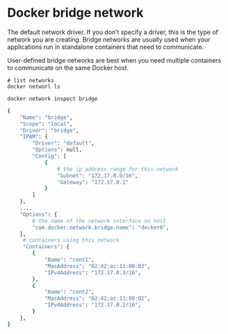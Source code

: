 # Docker bridge network

The default network driver. If you don’t specify a driver, this is the type of network you are creating. Bridge networks are usually used when your applications run in standalone containers that need to communicate.

User-defined bridge networks are best when you need multiple containers to communicate on the same Docker host.


```docker
# list networks
docker networl ls
```

```docker
docker network inspect bridge
```

```bash
{
    "Name": "bridge",        
    "Scope": "local",
    "Driver": "bridge",
    "IPAM": {
        "Driver": "default",
        "Options": null,
        "Config": [
            {
                # the ip address range for this network
                "Subnet": "172.17.0.0/16",
                "Gateway": "172.17.0.1"
            }
        ]
    },
    ....
    "Options": {        
        # the name of the network interface on host
        "com.docker.network.bridge.name": "docker0",        
    },
     # containers using this network
     "Containers": {
        {
            "Name": "cont1",        
            "MacAddress": "02:42:ac:11:00:03",
            "IPv4Address": "172.17.0.3/16",        
        },
        {
            "Name": "cont2",        
            "MacAddress": "02:42:ac:11:00:02",
            "IPv4Address": "172.17.0.2/16",        
        }
    },
}
```